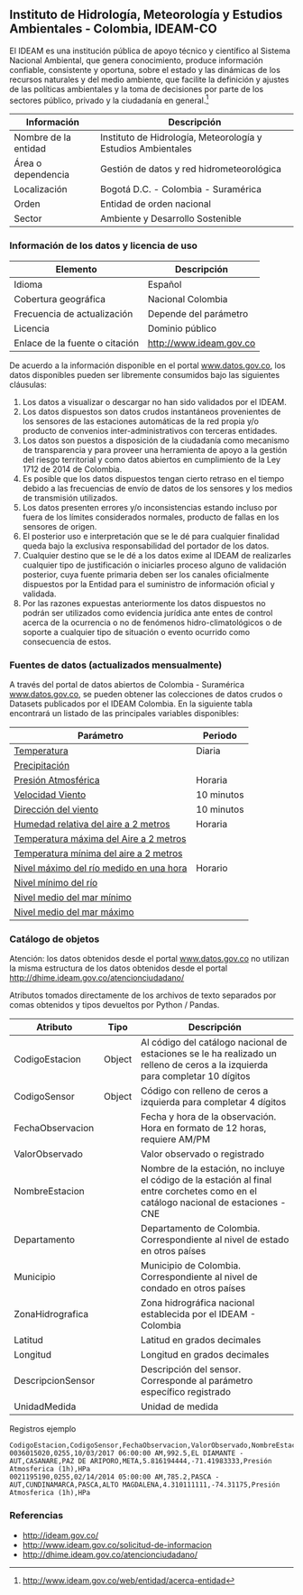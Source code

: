 ## Instituto de Hidrología, Meteorología y Estudios Ambientales - Colombia, IDEAM-CO  

El IDEAM es una institución pública de apoyo técnico y científico al Sistema Nacional Ambiental, que genera conocimiento, produce información confiable, consistente y oportuna, sobre el estado y las dinámicas de los recursos naturales y del medio ambiente, que facilite la definición y ajustes de las políticas ambientales y la toma de decisiones por parte de los sectores público, privado y la ciudadanía en general.[^1]

| Información          | Descripción                                                  |
|----------------------|--------------------------------------------------------------|
| Nombre de la entidad | Instituto de Hidrología, Meteorología y Estudios Ambientales |
| Área o dependencia   | Gestión de datos y red hidrometeorológica                    |
| Localización         | Bogotá D.C. - Colombia - Suramérica                          |
| Orden                | Entidad de orden nacional                                    |
| Sector               | Ambiente y Desarrollo Sostenible                             |


### Información de los datos y licencia de uso

| Elemento                       | Descripción             |
|--------------------------------|-------------------------|
| Idioma                         | Español                 |
| Cobertura geográfica           | Nacional Colombia       |
| Frecuencia de actualización    | Depende del parámetro   |
| Licencia                       | Dominio público         |
| Enlace de la fuente o citación | http://www.ideam.gov.co |


De acuerdo a la información disponible en el portal www.datos.gov.co, los datos disponibles pueden ser libremente consumidos bajo las siguientes cláusulas:

1. Los datos a visualizar o descargar no han sido validados por el IDEAM.
2. Los datos dispuestos son datos crudos instantáneos provenientes de los sensores de las estaciones automáticas de la red propia y/o producto de convenios inter-administrativos con terceras entidades.
3. Los datos son puestos a disposición de la ciudadanía como mecanismo de transparencia y para proveer una herramienta de apoyo a la gestión del riesgo territorial y como datos abiertos en cumplimiento de la Ley 1712 de 2014 de Colombia.
4. Es posible que los datos dispuestos tengan cierto retraso en el tiempo debido a las frecuencias de envío de datos de los sensores y los medios de transmisión utilizados. 
5. Los datos presenten errores y/o inconsistencias estando incluso por fuera de los límites considerados normales, producto de fallas en los sensores de origen.
6. El posterior uso e interpretación que se le dé para cualquier finalidad queda bajo la exclusiva responsabilidad del portador de los datos.
7. Cualquier destino que se le dé a los datos exime al IDEAM de realizarles cualquier tipo de justificación o iniciarles proceso alguno de validación posterior, cuya fuente primaria deben ser los canales oficialmente dispuestos por la Entidad para el suministro de información oficial y validada.
8. Por las razones expuestas anteriormente los datos dispuestos no podrán ser utilizados como evidencia jurídica ante entes de control acerca de la ocurrencia o no de fenómenos hidro-climatológicos o de soporte a cualquier tipo de situación o evento ocurrido como consecuencia de estos.


### Fuentes de datos (actualizados mensualmente)

A través del portal de datos abiertos de Colombia - Suramérica www.datos.gov.co, se pueden obtener las colecciones de datos crudos o Datasets publicados por el IDEAM Colombia. En la siguiente tabla encontrará un listado de las principales variables disponibles:  

<div align="center">

| Parámetro                                                                                                                                      | Periodo    |
|------------------------------------------------------------------------------------------------------------------------------------------------|------------|
| [Temperatura](https://www.datos.gov.co/Ambiente-y-Desarrollo-Sostenible/Datos-Hidrometeorol-gicos-Crudos-Red-de-Estaciones/sbwg-7ju4)          | Diaria     |
| [Precipitación](https://www.datos.gov.co/Ambiente-y-Desarrollo-Sostenible/Precipitaci-n/s54a-sgyg)                                             |            |
| [Presión Atmosférica](https://www.datos.gov.co/Ambiente-y-Desarrollo-Sostenible/Presi-n-Atmosf-rica/62tk-nxj5)                                 | Horaria    |
| [Velocidad Viento](https://www.datos.gov.co/Ambiente-y-Desarrollo-Sostenible/Velocidad-Viento/sgfv-3yp8)                                       | 10 minutos |
| [Dirección del viento](https://www.datos.gov.co/Ambiente-y-Desarrollo-Sostenible/Direcci-n-Viento/kiw7-v9ta)                                   | 10 minutos | 
| [Humedad relativa del aire a 2 metros](https://www.datos.gov.co/Ambiente-y-Desarrollo-Sostenible/Humedad-del-Aire-2-metros/uext-mhny)          | Horaria    | 
| [Temperatura máxima del Aire a 2 metros](https://www.datos.gov.co/Ambiente-y-Desarrollo-Sostenible/Temperatura-M%C3%A1xima-del-Aire/ccvq-rp9s) |            | 
| [Temperatura mínima del aire a 2 metros](https://www.datos.gov.co/Ambiente-y-Desarrollo-Sostenible/Temperatura-M%C3%ADnima-del-Aire/afdg-3zpb) |            | 
| [Nivel máximo del río medido en una hora](https://www.datos.gov.co/Ambiente-y-Desarrollo-Sostenible/Nivel-M%C3%A1ximo/vfth-yucv)               | Horario    | 
| [Nivel mínimo del río](https://www.datos.gov.co/Ambiente-y-Desarrollo-Sostenible/Nivel-M%C3%ADnimo/pt9a-aamx)                                  |            | 
| [Nivel medio del mar mínimo](https://www.datos.gov.co/Ambiente-y-Desarrollo-Sostenible/Nivel-del-Mar-M%C3%ADnimo/7z6g-yx9q)                    |            | 
| [Nivel medio del mar máximo](https://www.datos.gov.co/Ambiente-y-Desarrollo-Sostenible/Nivel-del-Mar-M%C3%A1ximo/uxy3-jchf)                    |            | 

</div>


### Catálogo de objetos

Atención: los datos obtenidos desde el portal www.datos.gov.co no utilizan la misma estructura de los datos obtenidos desde el portal http://dhime.ideam.gov.co/atencionciudadano/

Atributos tomados directamente de los archivos de texto separados por comas obtenidos y tipos devueltos por Python / Pandas.

| Atributo          | Tipo   | Descripción                                                                                                                          |
|-------------------|--------|--------------------------------------------------------------------------------------------------------------------------------------|
| CodigoEstacion    | Object | Al código del catálogo nacional de estaciones se le ha realizado un relleno de ceros a la izquierda para completar 10 dígitos        |
| CodigoSensor      | Object | Código con relleno de ceros a izquierda para completar 4 dígitos                                                                     |
| FechaObservacion  |        | Fecha y hora de la observación. Hora en formato de 12 horas, requiere AM/PM                                                          |
| ValorObservado    |        | Valor observado o registrado                                                                                                         |
| NombreEstacion    |        | Nombre de la estación, no incluye el código de la estación al final entre corchetes como en el catálogo nacional de estaciones - CNE |
| Departamento      |        | Departamento de Colombia. Correspondiente al nivel de estado en otros países                                                         |
| Municipio         |        | Municipio de Colombia. Correspondiente al nivel de condado en otros países                                                           |
| ZonaHidrografica  |        | Zona hidrográfica nacional establecida por el IDEAM - Colombia                                                                       |
| Latitud           |        | Latitud en grados decimales                                                                                                          |
| Longitud          |        | Longitud en grados decimales                                                                                                         |
| DescripcionSensor |        | Descripción del sensor. Corresponde al parámetro específico registrado                                                               |
| UnidadMedida      |        | Unidad de medida                                                                                                                     |

Registros ejemplo  
```
CodigoEstacion,CodigoSensor,FechaObservacion,ValorObservado,NombreEstacion,Departamento,Municipio,ZonaHidrografica,Latitud,Longitud,DescripcionSensor,UnidadMedida
0036015020,0255,10/03/2017 06:00:00 AM,992.5,EL DIAMANTE - AUT,CASANARE,PAZ DE ARIPORO,META,5.816194444,-71.41983333,Presión Atmosferica (1h),HPa
0021195190,0255,02/14/2014 05:00:00 AM,785.2,PASCA - AUT,CUNDINAMARCA,PASCA,ALTO MAGDALENA,4.310111111,-74.31175,Presión Atmosferica (1h),HPa
```


### Referencias

* http://ideam.gov.co/
* http://www.ideam.gov.co/solicitud-de-informacion
* http://dhime.ideam.gov.co/atencionciudadano/

[^1]: http://www.ideam.gov.co/web/entidad/acerca-entidad